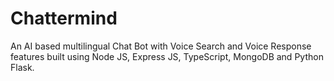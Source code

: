 # Chattermind
An AI based multilingual Chat Bot with Voice Search and Voice Response features built using Node JS, Express JS, TypeScript, MongoDB and Python Flask.
